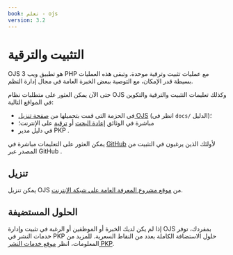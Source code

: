 ```yaml
---
book: تعلم - ojs
version: 3.2
---
```


# التثبيت والترقية

OJS 3 هو تطبيق ويب PHP مع عمليات تثبيت وترقية موحدة. وتبقى هذه العمليات بسيطة قدر الإمكان، مع التوصية ببعض الخبرة العامة في مجال إدارة النظم.

حتى الآن يمكن العثور على متطلبات نظام OJS وكذلك تعليمات التثبيت والترقية والتكوين في المواقع التالية:

* في الحزمة التي قمت بتحميلها من [صفحة تنزيل OJS](https://pkp.sfu.ca/ojs/ojs_download/) (انظر في `docs/` الدليل)؛
* مباشرة في الوثائق [إعادة البحث](https://pkp.sfu.ca/ojs/README) أو [ترقية](https://pkp.sfu.ca/ojs/UPGRADE) على الإنترنت؛
* في دليل مدير PKP [](/admin-guide).

يمكن العثور على التعليمات مباشرة في [GitHub](https://github.com/pkp/ojs) لأولئك الذين يرغبون في التثبيت من المصدر عبر GitHub .

## تنزيل

يمكن تنزيل OJS من [موقع مشروع المعرفة العامة على شبكة الإنترنت](https://pkp.sfu.ca).

## الحلول المستضيفة

إذا لم يكن لديك الخبرة أو الموظفين أو الرغبة في تثبيت وإدارة OJS بمفردك، توفر خدمات النشر في PKP حلول الاستضافة الكاملة بعدد من النقاط السعرية. للمزيد من المعلومات، انظر [موقع خدمات النشر PKP](https://pkpservices.sfu.ca).
